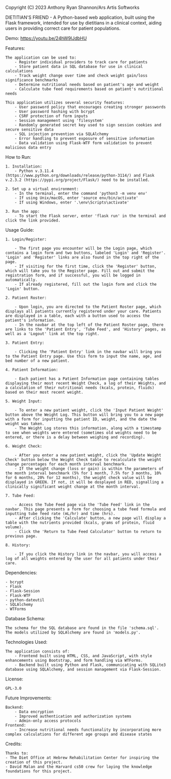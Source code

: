 Copyright (C) 2023 Anthony Ryan Shannon/Ars Artis Softworks

DIETITIAN'S FRIEND - A Python-based web application, built using the Flask framework, intended for use by dietitians in a clinical context, aiding users in providing correct care for patient populations.

Demo: https://youtu.be/24hW9lJdbHU

Features:

    The application can be used to:
        - Register individual providers to track care for patients
        - Store patient data in SQL database for use in clinical calculations
        - Track weight change over time and check weight gain/loss significance benchmarks
        - Determine nutritional needs based on patient's age and weight
        - Calculate tube feed requirements based on patient's nutritional needs

    This application utilizes several security features:
        - User password policy that encourages creating stronger passwords
        - User password hashing with bcrypt
        - CSRF protection of form inputs
        - Session management using 'filesystem'
        - Randomly generated secret key used to sign session cookies and secure sensitive data
        - SQL injection prevention via SQLAlchemy
        - Error handling to prevent exposure of sensitive information
        - Data validation using Flask-WTF form validation to prevent malicious data entry

How to Run:

    1. Installation:
        - Python v.3.11.4 (https://www.python.org/downloads/release/python-3114/) and Flask v.2.3.2 (https://pypi.org/project/Flask/) need to be installed.

    2. Set up a virtual environment:
        - In the terminal, enter the command 'python3 -m venv env'
        - If using Unix/macOS, enter 'source env/bin/activate'
        - If using Windows, enter '.\env\Scripts\activate'

    3. Run the app:
        - To start the Flask server, enter 'flask run' in the terminal and click the link provided.

Usage Guide:

    1. Login/Register:

        - The first page you encounter will be the Login page, which contains a login form and two buttons, labeled 'Login' and 'Register'. 'Login' and 'Register' links are also found in the top right of the page.
        - If visiting for the first time, click the 'Register' button, which will take you to the Register page. Fill out and submit the registration form, and if successful, you will be logged in automatically.
        - If already registered, fill out the login form and click the 'Login' button.

    2. Patient Roster:

        - Upon login, you are directed to the Patient Roster page, which displays all patients currently registered under your care. Patients are displayed in a table, each with a button used to access the patient's information.
        - In the navbar at the top left of the Patient Roster page, there are links to the 'Patient Entry', 'Tube Feed', and 'History' pages, as well as a 'Logout' link at the top right.

    3. Patient Entry:

        - Clicking the 'Patient Entry' link in the navbar will bring you to the Patient Entry page. Use this form to input the name, age, and bed number of a new patient.

    4. Patient Information:

        - Each patient has a Patient Information page containing tables displaying their most recent Weight Check, a log of their Weights, and a calculation of their nutritional needs (kcals, protein, fluids) based on their most recent weight.

    5. Weight Input:

        - To enter a new patient weight, click the 'Input Patient Weight' button above the Weight Log. This button will bring you to a new page with a form for inputting the patient ID, weight, and the date the weight was taken.
        - The Weight Log stores this information, along with a timestamp to see when weights were entered (sometimes old weights need to be entered, or there is a delay between weighing and recording).

    6. Weight Check:

        - After you enter a new patient weight, click the 'Update Weight Check' button below the Weight Check table to recalculate the weight change percentages for each month interval benchmark.
        - If the weight change (loss or gain) is within the parameters of the month interval benchmark (5% for 1 month, 7.5% for 3 months, 10% for 6 months, 20% for 12 months), the weight check value will be displayed in GREEN. If not, it will be dosplayed in RED, signalling a clinically significant weight change at the month interval.

    7. Tube Feed:

        - Access the Tube Feed page via the 'Tube Feed' link in the navbar. This page presents a form for choosing a tube feed formula and inputting tube feed rate (mL/hr) and time (hrs).
        - After clicking the 'Calculate' button, a new page will display a table with the nutrients provided (kcals, grams of protein, fluid volume).
        - Click the 'Return to Tube Feed Calculator' button to return to previous page.

    8. History:

        - If you click the History link in the navbar, you will access a log of all weights entered by the user for all patients under their care.


Dependencies:

    - bcrypt
    - Flask
    - Flask-Session
    - Flask-WTF
    - python-dateutil
    - SQLAlchemy
    - WTForms


Database Schema:

    The schema for the SQL database are found in the file 'schema.sql'. The models utilized by SQLAlchemy are found in 'models.py'.

Technologies Used:

    The application consists of:
        - Frontend built using HTML, CSS, and JavaScript, with style enhancements using Bootstrap, and form handling via WTForms.
        - Backend built using Python and Flask, communicating with SQLite3 database using SQLAlchemy, and session management via Flask-Session.

License:

    GPL-3.0

Future Improvements:

    Backend:
        - Data encryption
        - Improved authentication and authorization systems
        - Admin-only access protocols
    Frontend:
        - Increase nutritional needs functionality by incorporating more complex calculations for different age groups and disease states

Credits:

    Thanks to:
    - The Diet Office at Hebrew Rehabilitation Center for inspiring the creation of this project.
    - David Malan and the Harvard cs50 crew for laying the knowledge foundations for this project.